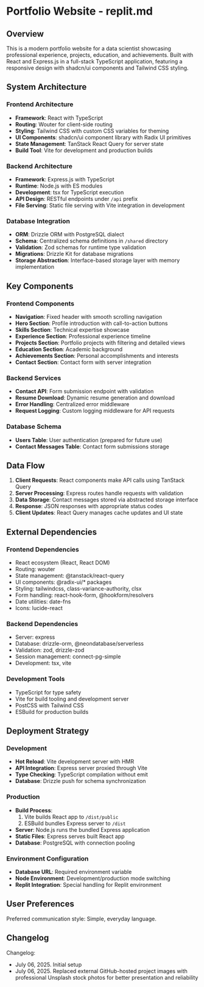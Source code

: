 # Portfolio Website - replit.md

## Overview
This is a modern portfolio website for a data scientist showcasing professional experience, projects, education, and achievements. Built with React and Express.js in a full-stack TypeScript application, featuring a responsive design with shadcn/ui components and Tailwind CSS styling.

## System Architecture

### Frontend Architecture
- **Framework**: React with TypeScript
- **Routing**: Wouter for client-side routing
- **Styling**: Tailwind CSS with custom CSS variables for theming
- **UI Components**: shadcn/ui component library with Radix UI primitives
- **State Management**: TanStack React Query for server state
- **Build Tool**: Vite for development and production builds

### Backend Architecture
- **Framework**: Express.js with TypeScript
- **Runtime**: Node.js with ES modules
- **Development**: tsx for TypeScript execution
- **API Design**: RESTful endpoints under `/api` prefix
- **File Serving**: Static file serving with Vite integration in development

### Database Integration
- **ORM**: Drizzle ORM with PostgreSQL dialect
- **Schema**: Centralized schema definitions in `/shared` directory
- **Validation**: Zod schemas for runtime type validation
- **Migrations**: Drizzle Kit for database migrations
- **Storage Abstraction**: Interface-based storage layer with memory implementation

## Key Components

### Frontend Components
- **Navigation**: Fixed header with smooth scrolling navigation
- **Hero Section**: Profile introduction with call-to-action buttons
- **Skills Section**: Technical expertise showcase
- **Experience Section**: Professional experience timeline
- **Projects Section**: Portfolio projects with filtering and detailed views
- **Education Section**: Academic background
- **Achievements Section**: Personal accomplishments and interests
- **Contact Section**: Contact form with server integration

### Backend Services
- **Contact API**: Form submission endpoint with validation
- **Resume Download**: Dynamic resume generation and download
- **Error Handling**: Centralized error middleware
- **Request Logging**: Custom logging middleware for API requests

### Database Schema
- **Users Table**: User authentication (prepared for future use)
- **Contact Messages Table**: Contact form submissions storage

## Data Flow

1. **Client Requests**: React components make API calls using TanStack Query
2. **Server Processing**: Express routes handle requests with validation
3. **Data Storage**: Contact messages stored via abstracted storage interface
4. **Response**: JSON responses with appropriate status codes
5. **Client Updates**: React Query manages cache updates and UI state

## External Dependencies

### Frontend Dependencies
- React ecosystem (React, React DOM)
- Routing: wouter
- State management: @tanstack/react-query
- UI components: @radix-ui/* packages
- Styling: tailwindcss, class-variance-authority, clsx
- Form handling: react-hook-form, @hookform/resolvers
- Date utilities: date-fns
- Icons: lucide-react

### Backend Dependencies
- Server: express
- Database: drizzle-orm, @neondatabase/serverless
- Validation: zod, drizzle-zod
- Session management: connect-pg-simple
- Development: tsx, vite

### Development Tools
- TypeScript for type safety
- Vite for build tooling and development server
- PostCSS with Tailwind CSS
- ESBuild for production builds

## Deployment Strategy

### Development
- **Hot Reload**: Vite development server with HMR
- **API Integration**: Express server proxied through Vite
- **Type Checking**: TypeScript compilation without emit
- **Database**: Drizzle push for schema synchronization

### Production
- **Build Process**: 
  1. Vite builds React app to `/dist/public`
  2. ESBuild bundles Express server to `/dist`
- **Server**: Node.js runs the bundled Express application
- **Static Files**: Express serves built React app
- **Database**: PostgreSQL with connection pooling

### Environment Configuration
- **Database URL**: Required environment variable
- **Node Environment**: Development/production mode switching
- **Replit Integration**: Special handling for Replit environment

## User Preferences

Preferred communication style: Simple, everyday language.

## Changelog

Changelog:
- July 06, 2025. Initial setup
- July 06, 2025. Replaced external GitHub-hosted project images with professional Unsplash stock photos for better presentation and reliability